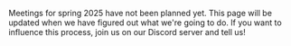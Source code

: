 <!--
|       Date |                       Meeting                       | Host             |
| ---------: | :-------------------------------------------------: | :--------------- |
|    25. Jan |                Boardgames and Bridge                | Bendik           |
|    01. Feb |                 *General Assembly*                  | Samund           |
|    08. Feb |              Skitrip to Estenstadhytta              | Gustav           |
|    22. Feb |                  Pubquiz and Pizza                  | Ingrid and Brage |
|    07. Mar |                  Kugler og kægler                   | Samund           |
|    21. Mar |         Waffles and Wailing (read: singing)         | Sindre           |
| 25-31. Apr |                   *Easter break*                    |                  |
|    04. Apr |                    Paint and Sip                    | Anna             |
|    18. Apr |                 Putting and Pilsner                 | Samund           |
|    02. Mai | Class struggle and Cozy-time (aka. BBQ in the park) | Bjørnar          |
-->

Meetings for spring 2025 have not been planned yet.
This page will be updated when we have figured out what we're going to do.
If you want to influence this process, join us on our Discord server and tell us!